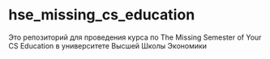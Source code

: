 # hse_missing_cs_education
Это репозиторий для проведения курса по The Missing Semester of Your CS Education в университете Высшей Школы Экономики
